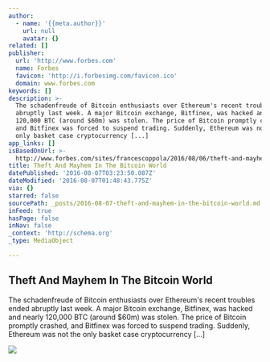 ```yaml
---
author:
  - name: '{{meta.author}}'
    url: null
    avatar: {}
related: []
publisher:
  url: 'http://www.forbes.com'
  name: Forbes
  favicon: 'http://i.forbesimg.com/favicon.ico'
  domain: www.forbes.com
keywords: []
description: >-
  The schadenfreude of Bitcoin enthusiasts over Ethereum's recent troubles ended
  abruptly last week. A major Bitcoin exchange, Bitfinex, was hacked and nearly
  120,000 BTC (around $60m) was stolen. The price of Bitcoin promptly crashed,
  and Bitfinex was forced to suspend trading. Suddenly, Ethereum was not the
  only basket case cryptocurrency [...]
app_links: []
isBasedOnUrl: >-
  http://www.forbes.com/sites/francescoppola/2016/08/06/theft-and-mayhem-in-the-bitcoin-world/
title: Theft And Mayhem In The Bitcoin World
datePublished: '2016-08-07T03:23:50.087Z'
dateModified: '2016-08-07T01:48:43.775Z'
via: {}
starred: false
sourcePath: _posts/2016-08-07-theft-and-mayhem-in-the-bitcoin-world.md
inFeed: true
hasPage: false
inNav: false
_context: 'http://schema.org'
_type: MediaObject

---
```

<article style=""><h1>Theft And Mayhem In The Bitcoin World</h1><p>The schadenfreude of Bitcoin enthusiasts over Ethereum's recent troubles ended abruptly last week. A major Bitcoin exchange, Bitfinex, was hacked and nearly 120,000 BTC (around $60m) was stolen. The price of Bitcoin promptly crashed, and Bitfinex was forced to suspend trading. Suddenly, Ethereum was not the only basket case cryptocurrency [...]</p><img src="http://specials-images.forbesimg.com/imageserve/585467666/640x434.jpg?fit=scale" /></article>